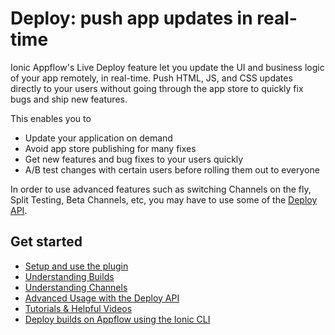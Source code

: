 # Deploy: push app updates in real-time

Ionic Appflow's Live Deploy feature let you update the UI and business logic of your app remotely, in real-time.
Push HTML, JS, and CSS updates directly to your users without going through the app store to quickly fix
bugs and ship new features.

This enables you to

* Update your application on demand
* Avoid app store publishing for many fixes
* Get new features and bug fixes to your users quickly
* A/B test changes with certain users before rolling them out to everyone

In order to use advanced features such as switching Channels on the fly,
Split Testing, Beta Channels, etc, you may have to use some of the [Deploy API](/docs/appflow/deploy/api).

## Get started

* [Setup and use the plugin](/docs/appflow/deploy/setup/)
* [Understanding Builds](/docs/appflow/deploy/builds/)
* [Understanding Channels](/docs/appflow/deploy/channels/)
* [Advanced Usage with the Deploy API](/docs/appflow/deploy/api)
* [Tutorials & Helpful Videos](/docs/appflow/deploy/tutorials)
* [Deploy builds on Appflow using the Ionic CLI](/docs/appflow/deploy/cli.html)